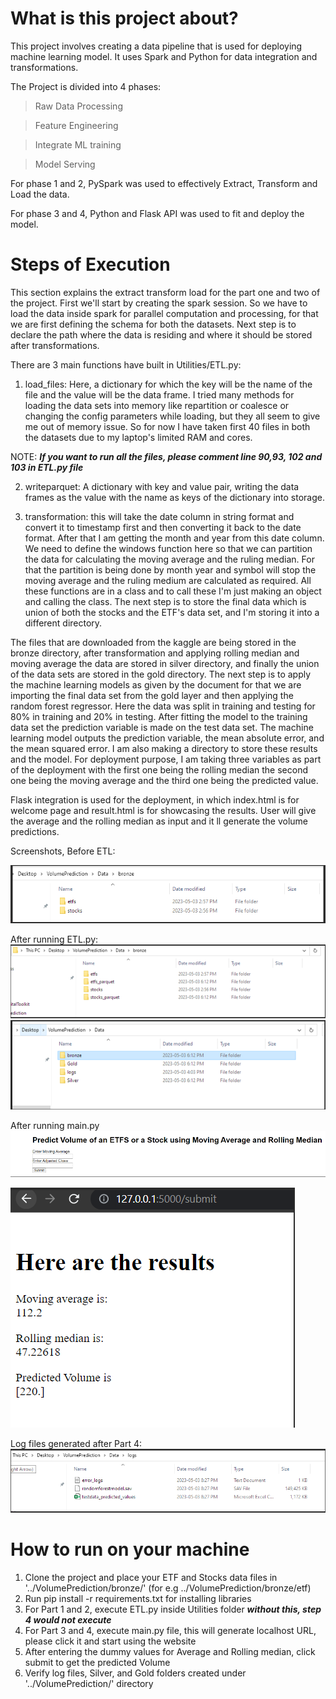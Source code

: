 # What is this project about?

This project involves creating a data pipeline that is used for deploying machine learning model.
It uses Spark and Python for data integration and transformations. 

The Project is divided into 4 phases:


>Raw Data Processing

>Feature Engineering

>Integrate ML training

>Model Serving

For phase 1 and 2, PySpark was used to effectively Extract, Transform and Load the data.

For phase 3 and 4, Python and Flask API was used to fit and deploy the model.

# Steps of Execution

This section explains the extract transform load for the part one and two of the project. 
First we'll start by creating the spark session. 
So we have to load the data inside spark for parallel computation and processing, for that we are first defining the schema for both the datasets. 
Next step is to declare the path where the data is residing and where it should be stored after transformations. 

There are 3 main functions have built in Utilities/ETL.py:
1. load_files: Here, a dictionary for which the key will be the name of the file and the value will be the data frame. 
I tried many methods for loading the data sets into memory like repartition or coalesce or changing the config parameters while loading, but they all seem to give me out of memory issue. 
So for now I have taken first 40 files in both the datasets due to my laptop's limited RAM and cores. 

NOTE: ***If you want to run all the files, please comment line 90,93, 102 and 103 in ETL.py file***

2. writeparquet: A dictionary with key and value pair, writing the data frames as the value with the name as keys of the dictionary into storage. 

3. transformation: this will take the date column in string format and convert it to timestamp first and then converting it back to the date format. 
After that I am getting the month and year from this date column. We need to define the windows function here so that we can partition the data for calculating the moving average and the ruling median. 
For that the partition is being done by month year and symbol will stop the moving average and the ruling medium are calculated as required. 
All these functions are in a class and to call these I'm just making an object and calling the class. 
The next step is to store the final data which is union of both the stocks and the ETF's data set, and I'm storing it into a different directory. 

The files that are downloaded from the kaggle are being stored in the bronze directory, after transformation and applying rolling median and moving average the data are stored in silver directory, and finally the union of the data sets are stored in the gold directory. 
The next step is to apply the machine learning models as given by the document for that we are importing the final data set from the gold layer and then applying the random forest regressor. 
Here the data was split in training and testing for 80% in training and 20% in testing. 
After fitting the model to the training data set the prediction variable is made on the test data set. 
The machine learning model outputs the prediction variable, the mean absolute error, and the mean squared error. 
I am also making a directory to store these results and the model. 
For deployment purpose, I am taking three variables as part of the deployment with the first one being the rolling median the second one being the moving average and the third one being the predicted value. 

Flask integration is used for the deployment, in which index.html is for welcome page and result.html is for showcasing the results. 
User will give the average and the rolling median as input and it ll generate the volume predictions.

Screenshots,
Before ETL:

![/assets/images/img_5.png](/assets/images/img_5.png)

After running ETL.py:
![/assets/images/img_5.png](/assets/images/img_3.png)
![/assets/images/img_5.png](/assets/images/img_4.png)

After running main.py
![/assets/images/img_5.png](/assets/images/img_6.png)

![/assets/images/img_5.png](/assets/images/img_7.png)

Log files generated after Part 4:
![/assets/images/img_5.png](/assets/images/img_8.png)

# How to run on your machine

1. Clone the project and place your ETF and Stocks data files in '../VolumePrediction/bronze/' (for e.g ../VolumePrediction/bronze/etf)
2. Run pip install -r requirements.txt for installing libraries
3. For Part 1 and 2, execute ETL.py inside Utilities folder ***without this, step 4 would not execute***
4. For Part 3 and 4, execute main.py file, this will generate localhost URL, please click it and start using the website
5. After entering the dummy values for Average and Rolling median, click submit to get the predicted Volume
6. Verify log files, Silver, and Gold folders created under '../VolumePrediction/' directory


